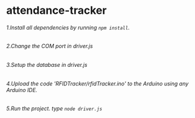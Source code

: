 # attendance-tracker

###### 1.Install all dependencies by running `npm install`.
###### 2.Change the COM port in driver.js
###### 3.Setup the database in driver.js
###### 4.Upload the code 'RFIDTracker/rfidTracker.ino' to the Arduino using any Arduino IDE.
###### 5.Run the project. type `node driver.js`

